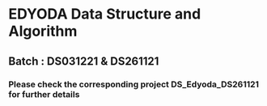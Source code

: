 # EDYODA Data Structure and Algorithm
## Batch : DS031221 & DS261121
### Please check the corresponding project DS_Edyoda_DS261121 for further details 
